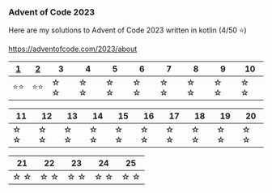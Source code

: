 ### Advent of Code 2023

Here are my solutions to Advent of Code 2023 written in kotlin (4/50 ⭐)

https://adventofcode.com/2023/about


| [1](src/main/kotlin/Day01.kt) | [2](src/main/kotlin/Day02.kt) | 3 | 4 | 5 | 6 | 7 | 8 | 9 | 10 |
|----|----|---|---|---|---|---|-----|-----|-----|
| ⭐⭐ | ⭐⭐ | ☆ ☆ | ☆ ☆ | ☆ ☆ | ☆ ☆ | ☆ ☆ | ☆ ☆ | ☆ ☆ | ☆ ☆ |


| 11 | 12 | 13 | 14 | 15 | 16 | 17 | 18 | 19 | 20 |
|-----|-----|-----|-----|-----|-----|-----|-----|-----|-----|
| ☆ ☆ | ☆ ☆ | ☆ ☆ | ☆ ☆ | ☆ ☆ | ☆ ☆ | ☆ ☆ | ☆ ☆ | ☆ ☆ | ☆ ☆ |

| 21 | 22 | 23 | 24 | 25 |
|----|----|----|----|----|
| ☆ ☆ | ☆ ☆ | ☆ ☆ | ☆ ☆ | ☆ ☆ |
